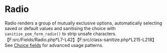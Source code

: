 # Radio

Radio renders a group of mutually exclusive options, automatically selecting saved or default values and sanitising the choice with `sanitize_pom_form_radio()` to strip unsafe characters.【F:src/Fields/Radio.php†L7-L42】【F:src/class-sanitize.php†L215-L218】 See [Choice fields](../fields.md#choice-fields) for advanced usage patterns.
